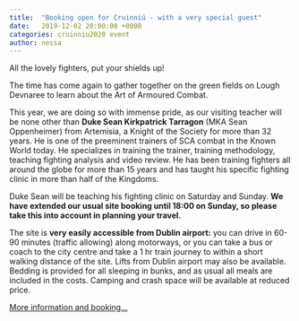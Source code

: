 ```yaml
---
title:  "Booking open for Cruinniú - with a very special guest"
date:   2019-12-02 20:00:00 +0000
categories: cruinniu2020 event
author: nessa
---
```

All the lovely fighters, put your shields up!

The time has come again to gather together on the green fields on Lough Devnaree to learn about the Art of Armoured Combat.

This year, we are doing so with immense pride, as our visiting teacher will be none other than **Duke Sean Kirkpatrick Tarragon** (MKA Sean Oppenheimer) from Artemisia, a Knight of the Society for more than 32 years. He is one of the preeminent trainers of SCA combat in the Known World today. He specializes in training the trainer, training methodology, teaching fighting analysis and video review. He has been training fighters all around the globe for more than 15 years and has taught his specific fighting clinic in more than half of the Kingdoms.

Duke Sean will be teaching his fighting clinic on Saturday and Sunday. **We have extended our usual site booking until 18:00 on Sunday, so please take this into account in planning your travel.**

The site is **very easily accessible from Dublin airport:** you can drive in 60-90 minutes (traffic allowing) along motorways, or you can take a bus or coach to the city centre and take a 1 hr train journey to within a short walking distance of the site. Lifts from Dublin airport may also be available. Bedding is provided for all sleeping in bunks, and as usual all meals are included in the costs. Camping and crash space will be available at reduced price.

[More information and booking...](/events/2020/cruinniu)